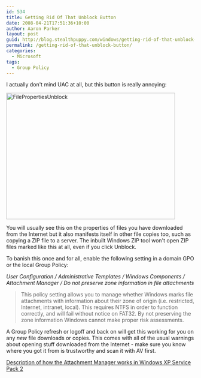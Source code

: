 ```yaml
---
id: 534
title: Getting Rid Of That Unblock Button
date: 2008-04-21T17:51:36+10:00
author: Aaron Parker
layout: post
guid: http://blog.stealthpuppy.com/windows/getting-rid-of-that-unblock-button
permalink: /getting-rid-of-that-unblock-button/
categories:
  - Microsoft
tags:
  - Group Policy
---
```

I actually don't mind UAC at all, but this button is really annoying:

<img border="0" alt="FilePropertiesUnblock" src="https://stealthpuppy.com/media/2008/04/filepropertiesunblock.png" width="451" height="337" /> 

You will usually see this on the properties of files you have downloaded from the Internet but it also manifests itself in other file copies too, such as copying a ZIP file to a server. The inbuilt Windows ZIP tool won't open ZIP files marked like this at all, even if you click Unblock.

To banish this once and for all, enable the following setting in a domain GPO or the local Group Policy:

_User Configuration / Administrative Templates / Windows Components / Attachment Manager / Do not preserve zone information in file attachments_

> This policy setting allows you to manage whether Windows marks file attachments with information about their zone of origin (i.e. restricted, Internet, intranet, local). This requires NTFS in order to function correctly, and will fail without notice on FAT32. By not preserving the zone information Windows cannot make proper risk assessments.

A Group Policy refresh or logoff and back on will get this working for you on any _new_ file downloads or copies. This comes with all of the usual warnings about opening stuff downloaded from the Internet - make sure you know where you got it from is trustworthy and scan it with AV first.

[Description of how the Attachment Manager works in Windows XP Service Pack 2](http://support.microsoft.com/kb/883260)